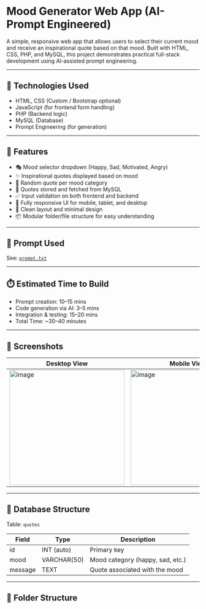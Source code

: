 # Mood Generator Web App (AI-Prompt Engineered)

A simple, responsive web app that allows users to select their current mood and receive an inspirational quote based on that mood. Built with HTML, CSS, PHP, and MySQL, this project demonstrates practical full-stack development using AI-assisted prompt engineering.

---

## 🔧 Technologies Used

- HTML, CSS (Custom / Bootstrap optional)
- JavaScript (for frontend form handling)
- PHP (Backend logic)
- MySQL (Database)
- Prompt Engineering (for generation)

---

## 🧪 Features

- 🎭 Mood selector dropdown (Happy, Sad, Motivated, Angry)
- ✨ Inspirational quotes displayed based on mood
- 🎲 Random quote per mood category
- 🧠 Quotes stored and fetched from MySQL
- ✅ Input validation on both frontend and backend
- 📱 Fully responsive UI for mobile, tablet, and desktop
- 🧼 Clean layout and minimal design
- 📦 Modular folder/file structure for easy understanding

---

## 🧠 Prompt Used

See: [`prompt.txt`](./prompt.txt)

---

## ⏱️ Estimated Time to Build

- Prompt creation: 10–15 mins  
- Code generation via AI: 3–5 mins  
- Integration & testing: 15–20 mins  
- Total Time: ~30–40 minutes

---

## 📸 Screenshots

| Desktop View                                                                                                           | Mobile View                                                                                                          |
|------------------------------------------------------------------------------------------------------------------------|----------------------------------------------------------------------------------------------------------------------|
| <img width="300" height="300" alt="image" src="https://via.placeholder.com/300x300?text=Desktop+View" /> |<img width="300" height="300" alt="image" src="https://via.placeholder.com/300x300?text=Mobile+View" />

---

## 📂 Database Structure

Table: `quotes`

| Field    | Type           | Description                          |
|----------|----------------|--------------------------------------|
| id       | INT (auto)     | Primary key                          |
| mood     | VARCHAR(50)    | Mood category (happy, sad, etc.)     |
| message  | TEXT           | Quote associated with the mood       |

---

## 📁 Folder Structure

